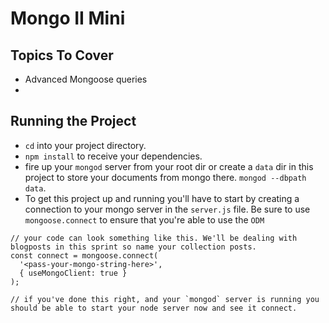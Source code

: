 # Mongo II Mini

## Topics To Cover
* Advanced Mongoose queries
* 


## Running the Project

* `cd` into your project directory.
* `npm install` to receive your dependencies.
* fire up your `mongod` server from your root dir or create a `data` dir in this project to store your documents from mongo there. `mongod --dbpath data`.
* To get this project up and running you'll have to start by creating a connection to your mongo server in the `server.js` file. Be sure to use `mongoose.connect` to ensure that you're able to use the `ODM`

```
// your code can look something like this. We'll be dealing with blogposts in this sprint so name your collection posts.
const connect = mongoose.connect(
  '<pass-your-mongo-string-here>',
  { useMongoClient: true }
);

// if you've done this right, and your `mongod` server is running you should be able to start your node server now and see it connect.

```
